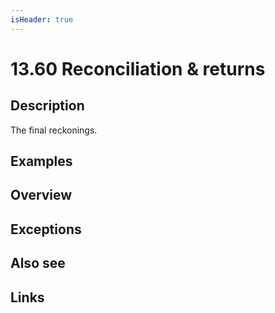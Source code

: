 ```yaml
---
isHeader: true
---
```


# 13.60 Reconciliation & returns

## Description

The final reckonings.

## Examples

## Overview

## Exceptions

## Also see

## Links
